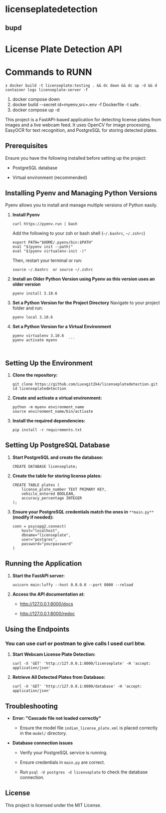 # licenseplatedetection
## bupd

# License Plate Detection API

# Commands to RUNN
```
❯ docker build -t licenseplate:testing . && dc down && dc up -d && d container logs licenseplate-server -f
```

1. docker compose down
2. docker build --secret id=myenv,src=.env -f Dockerfile -t safe .
3. docker compose up -d

This project is a FastAPI-based application for detecting license plates from images and a live webcam feed. It uses OpenCV for image processing, EasyOCR for text recognition, and PostgreSQL for storing detected plates.

## Prerequisites

Ensure you have the following installed before setting up the project:

- PostgreSQL database

- Virtual environment (recommended)


## Installing Pyenv and Managing Python Versions

Pyenv allows you to install and manage multiple versions of Python easily.

1. **Install Pyenv**

    ```
    curl https://pyenv.run | bash
    ```

    Add the following to your zsh or bash shell (`~/.bashrc`, `~/.zshrc`)

    ```
    export PATH="$HOME/.pyenv/bin:$PATH"
    eval "$(pyenv init --path)"
    eval "$(pyenv virtualenv-init -)"
    ```

    Then, restart your terminal or run:

    ```
    source ~/.bashrc  or source ~/.zshrc
    ```

2. **Install an Older Python Version using Pyenv as this version uses an older version**

    ```
    pyenv install 3.10.6
    ```

3. **Set a Python Version for the Project Directory**
    Navigate to your project folder and run:

    ```
    pyenv local 3.10.6
    ```

4. **Set a Python Version for a Virtual Environment**

    ```
    pyenv virtualenv 3.10.6
    pyenv activate myenv     ```


#
## Setting Up the Environment

1. **Clone the repository:**

    ```
    git clone https://github.com/Luxxgit2k4/licenseplatedetection.git
    cd licenseplatedetection
    ```

2. **Create and activate a virtual environment:**

    ```
    python -m myenv environment_name
    source environment_name/bin/activate
    ```

3. **Install the required dependencies:**

    ```
    pip install -r requirements.txt
    ```


## Setting Up PostgreSQL Database

1. **Start PostgreSQL and create the database:**

    ```
    CREATE DATABASE licenseplate;
    ```

2. **Create the table for storing license plates:**

    ```
    CREATE TABLE plates (
        license_plate_number TEXT PRIMARY KEY,
        vehicle_entered BOOLEAN,
        accuracy_percentage INTEGER
    );
    ```

3. **Ensure your PostgreSQL credentials match the ones in** `**main.py**` **(modify if needed):**

    ```
    conn = psycopg2.connect(
        host="localhost",
        dbname="licenseplate",
        user="postgres",
        password="yourpassword"
    )
    ```


## Running the Application

1. **Start the FastAPI server:**

    ```
    uvicorn main:luffy --host 0.0.0.0 --port 8000 --reload
    ```

2. **Access the API documentation at:**

    - http://127.0.0.1:8000/docs

    - http://127.0.0.1:8000/redoc


## Using the Endpoints
### You can use curl or postman to give calls I used curl btw.

1. **Start Webcam License Plate Detection:**

    ```
    curl -X 'GET' 'http://127.0.0.1:8000/licenseplate' -H 'accept: application/json'
    ```

2. **Retrieve All Detected Plates from Database:**

    ```
    curl -X 'GET' 'http://127.0.0.1:8000/database' -H 'accept: application/json'
    ```


## Troubleshooting

- **Error: "Cascade file not loaded correctly"**

    - Ensure the model file `indian_license_plate.xml` is placed correctly in the `model/` directory.

- **Database connection issues**

    - Verify your PostgreSQL service is running.

    - Ensure credentials in `main.py` are correct.

    - Run `psql -U postgres -d licenseplate` to check the database connection.

## License

This project is licensed under the MIT License.
